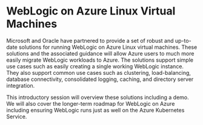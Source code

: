 # WebLogic on Azure Linux Virtual Machines

Microsoft and Oracle have partnered to provide a set of robust and up-to-date solutions for running WebLogic on Azure Linux virtual machines. These solutions and the associated guidance will allow Azure users to much more easily migrate WebLogic workloads to Azure. The solutions support simple use cases such as easily creating a single working WebLogic instance. They also support common use cases such as clustering, load-balancing, database connectivity, consolidated logging, caching, and directory server integration.

This introductory session will overview these solutions including a demo. We will also cover the longer-term roadmap for WebLogic on Azure including ensuring WebLogic runs just as well on the Azure Kubernetes Service.
